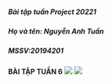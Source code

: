 ##### Bài tập tuần Project 20221

##### Họ và tên: Nguyễn Anh Tuấn 

##### MSSV:20194201

**BÀI TẬP TUẦN 6**
![](https://user-images.githubusercontent.com/68914198/201457090-d4be27d9-7c30-4ca3-93f7-2f567b11b94a.png)
![](https://user-images.githubusercontent.com/68914198/201457092-ac0f98f2-ca50-4c78-8df7-d3451e64b1f7.png)